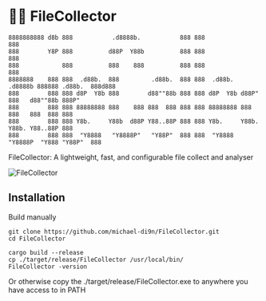 # 🕵🏻 FileCollector

```text
8888888888 d8b 888           .d8888b.           888 888                   888                    
888        Y8P 888          d88P  Y88b          888 888                   888                    
888            888          888    888          888 888                   888                    
8888888    888 888  .d88b.  888         .d88b.  888 888  .d88b.   .d8888b 888888 .d88b.  888d888 
888        888 888 d8P  Y8b 888        d88""88b 888 888 d8P  Y8b d88P"    888   d88""88b 888P"   
888        888 888 88888888 888    888 888  888 888 888 88888888 888      888   888  888 888     
888        888 888 Y8b.     Y88b  d88P Y88..88P 888 888 Y8b.     Y88b.    Y88b. Y88..88P 888     
888        888 888  "Y8888   "Y8888P"   "Y88P"  888 888  "Y8888   "Y8888P  "Y888 "Y88P"  888                                                                              

```
FileCollector: A lightweight, fast, and configurable file collect and analyser

![FileCollector]()

## Installation
Build manually
```
git clone https://github.com/michael-di9n/FileCollector.git 
cd FileCollector

cargo build --release
cp ./target/release/FileCollector /usr/local/bin/
FileCollector -version
```
Or otherwise copy the ./target/release/FileCollector.exe to anywhere you have access to in PATH
